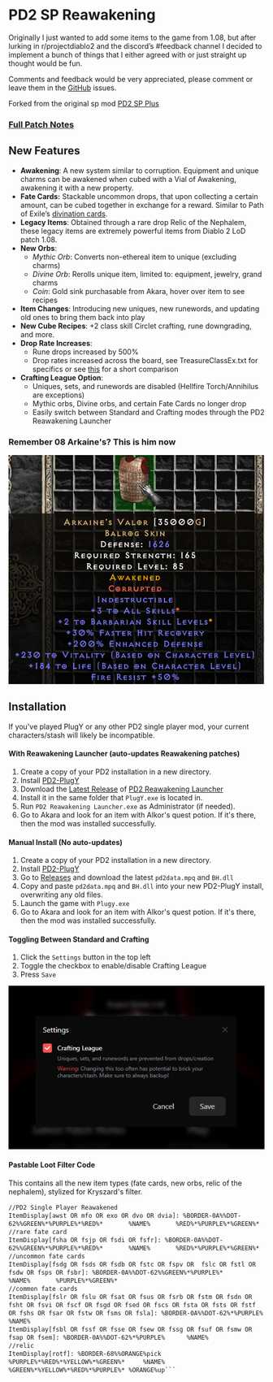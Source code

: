 # PD2 SP Reawakening

Originally I just wanted to add some items to the game from 1.08, but after lurking in r/projectdiablo2 and the discord’s #feedback channel I decided to implement a bunch of things that I either agreed with or just straight up thought would be fun.

Comments and feedback would be very appreciated, please comment or leave them in the [GitHub](https://github.com/synpoox/pd2-reawakening/issues) issues.

Forked from the original sp mod [PD2 SP Plus](https://github.com/Lukaszpg/PD2-Single-Player-Plus-mod)

### [Full Patch Notes](https://docs.google.com/document/d/e/2PACX-1vTqp7Uys-XhuvmhnynkNjRt2Z8e0DdEXGOJ66JhgRUDMajI9jWIxw5va9pukdOU_xotWZzO-_zdPdah/pub)

## New Features

- **Awakening**: A new system similar to corruption. Equipment and unique charms can be awakened when cubed with a Vial of Awakening, awakening it with a new property.
- **Fate Cards:** Stackable uncommon drops, that upon collecting a certain amount, can be cubed together in exchange for a reward. Similar to Path of Exile’s [divination cards](https://pathofexile.fandom.com/wiki/Divination_card).
- **Legacy Items**: Obtained through a rare drop Relic of the Nephalem, these legacy items are extremely powerful items from Diablo 2 LoD patch 1.08.
- **New Orbs**:
  - _Mythic Orb_: Converts non-ethereal item to unique (excluding charms)
  - _Divine Orb_: Rerolls unique item, limited to: equipment, jewelry, grand charms
  - _Coin_: Gold sink purchasable from Akara, hover over item to see recipes
- **Item Changes**: Introducing new uniques, new runewords, and updating old ones to bring them back into play
- **New Cube Recipes**: +2 class skill Circlet crafting, rune downgrading, and more.
- **Drop Rate Increases**:
  - Rune drops increased by 500%
  - Drop rates increased across the board, see TreasureClassEx.txt for specifics or see [this](https://docs.google.com/spreadsheets/d/e/2PACX-1vSmG2BYE-c6W7l0ha8OcyEQROgDSKFtR99mWHuT9XM6OXW_f4ym87x-d5GrhlO37msQqxt2IJj_XRbF/pubhtml) for a short comparison
- **Crafting League Option**:
  - Uniques, sets, and runewords are disabled (Hellfire Torch/Annihilus are exceptions)
  - Mythic orbs, Divine orbs, and certain Fate Cards no longer drop
  - Easily switch between Standard and Crafting modes through the PD2 Reawakening Launcher

### Remember 08 Arkaine's? This is him now

![alt text](PoHIVHh.png)

## Installation

If you've played PlugY or any other PD2 single player mod, your current characters/stash will likely be incompatible.

#### With Reawakening Launcher (auto-updates Reawakening patches)

1. Create a copy of your PD2 installation in a new directory.
1. Install [PD2-PlugY](https://github.com/BetweenWalls/PD2-PlugY)
1. Download the [Latest Release](https://github.com/synpoox/pd2-reawakening-launcher/releases/latest) of [PD2 Reawakening Launcher](https://github.com/synpoox/pd2-reawakening-launcher)
1. Install it in the same folder that `PlugY.exe` is located in.
1. Run `PD2 Reawakening Launcher.exe` as Administrator (if needed).
1. Go to Akara and look for an item with Alkor's quest potion. If it's there, then the mod was installed successfully.

#### Manual Install (No auto-updates)

1. Create a copy of your PD2 installation in a new directory.
1. Install [PD2-PlugY](https://github.com/BetweenWalls/PD2-PlugY)
1. Go to [Releases](https://github.com/synpoox/pd2-reawakening/releases) and download the latest `pd2data.mpq` and `BH.dll`
1. Copy and paste `pd2data.mpq` and `BH.dll` into your new PD2-PlugY install, overwriting any old files.
1. Launch the game with `Plugy.exe`
1. Go to Akara and look for an item with Alkor's quest potion. If it's there, then the mod was installed successfully.

#### Toggling Between Standard and Crafting
1. Click the `Settings` button in the top left
1. Toggle the checkbox to enable/disable Crafting League
1. Press `Save`

![alt text](VxDrwBe.png)

#### Pastable Loot Filter Code

This contains all the new item types (fate cards, new orbs, relic of the nephalem), stylized for Kryszard's filter.

````
//PD2 Single Player Reawakened
ItemDisplay[awst OR mfo OR exo OR dvo OR dvia]: %BORDER-0A%%DOT-62%%GREEN%*%PURPLE%*%RED%*       %NAME%       %RED%*%PURPLE%*%GREEN%*
//rare fate card
ItemDisplay[fsha OR fsjp OR fsdi OR fsfr]: %BORDER-0A%%DOT-62%%GREEN%*%PURPLE%*%RED%*       %NAME%       %RED%*%PURPLE%*%GREEN%*
//uncommon fate cards
ItemDisplay[fsdg OR fsds OR fsdb OR fstc OR fspv OR  fslc OR fstl OR fsdw OR fsps OR fsbr]: %BORDER-0A%%DOT-62%%GREEN%*%PURPLE%*       %NAME%       %PURPLE%*%GREEN%*
//common fate cards
ItemDisplay[fslr OR fslu OR fsat OR fsus OR fsrb OR fstm OR fsdn OR fsht OR fsvi OR fscf OR fsgd OR fsed OR fscs OR fsta OR fsts OR fstf OR fshs OR fsar OR fstw OR fsms OR fsla]: %BORDER-0A%%DOT-62%*%PURPLE%      %NAME%
ItemDisplay[fsbl OR fssf OR fsse OR fsew OR fssg OR fsuf OR fsmw OR fsap OR fsem]: %BORDER-0A%%DOT-62%*%PURPLE%      %NAME%
//relic
ItemDisplay[rotf]: %BORDER-68%%ORANGE%pick %PURPLE%*%RED%*%YELLOW%*%GREEN%*     %NAME%     %GREEN%*%YELLOW%*%RED%*%PURPLE%* %ORANGE%up```
````
